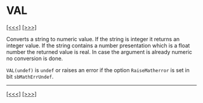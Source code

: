 # VAL

[\[\<\<\<\]](ug_25.206.md) [\[\>\>\>\]](ug_25.208.md)

Converts a string to numeric value. If the string is integer it returns
an integer value. If the string contains a number presentation which is
a float number the returned value is real. In case the argument is
already numeric no conversion is done.

`VAL(undef)` is `undef` or raises an error if the option
`RaiseMatherror` is set in bit `sbMathErrUndef`.

-----

[\[\<\<\<\]](ug_25.206.md) [\[\>\>\>\]](ug_25.208.md)
